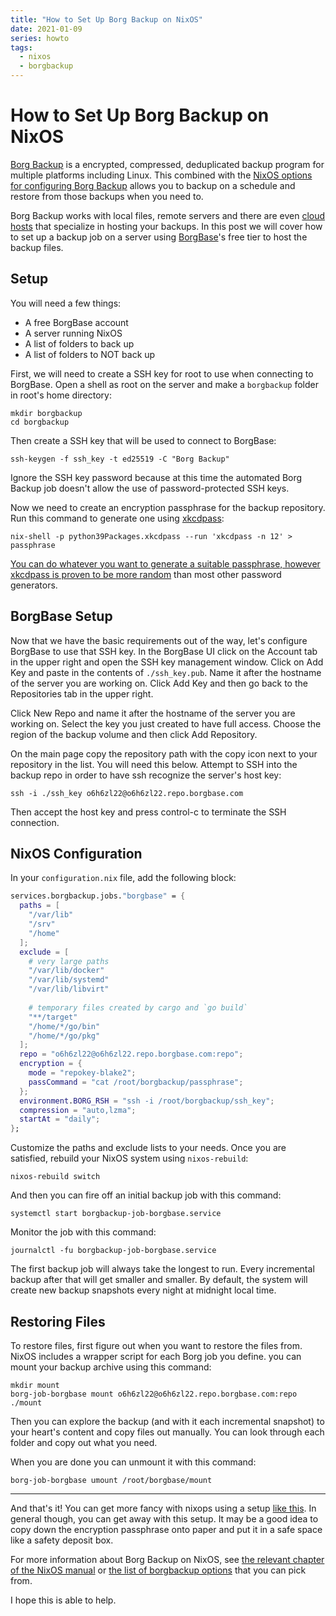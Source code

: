 ```yaml
---
title: "How to Set Up Borg Backup on NixOS"
date: 2021-01-09
series: howto
tags:
  - nixos
  - borgbackup
---
```


# How to Set Up Borg Backup on NixOS

[Borg Backup](https://www.borgbackup.org/) is a encrypted, compressed,
deduplicated backup program for multiple platforms including Linux. This
combined with the [NixOS options for configuring
Borg Backup](https://search.nixos.org/options?channel=20.09&show=services.borgbackup.jobs.%3Cname%3E.paths&from=0&size=30&sort=relevance&query=services.borgbackup.jobs)
allows you to backup on a schedule and restore from those backups when you need
to.

Borg Backup works with local files, remote servers and there are even [cloud
hosts](https://www.borgbackup.org/support/commercial.html) that specialize in
hosting your backups. In this post we will cover how to set up a backup job on a
server using [BorgBase](https://www.borgbase.com/)'s free tier to host the
backup files.

## Setup

You will need a few things:

- A free BorgBase account
- A server running NixOS
- A list of folders to back up
- A list of folders to NOT back up

First, we will need to create a SSH key for root to use when connecting to
BorgBase. Open a shell as root on the server and make a `borgbackup` folder in
root's home directory:

```shell
mkdir borgbackup
cd borgbackup
```

Then create a SSH key that will be used to connect to BorgBase:

```shell
ssh-keygen -f ssh_key -t ed25519 -C "Borg Backup"
```

Ignore the SSH key password because at this time the automated Borg Backup job
doesn't allow the use of password-protected SSH keys.

Now we need to create an encryption passphrase for the backup repository. Run
this command to generate one using [xkcdpass](https://pypi.org/project/xkcdpass/):

```shell
nix-shell -p python39Packages.xkcdpass --run 'xkcdpass -n 12' > passphrase
```

[You can do whatever you want to generate a suitable passphrase, however
xkcdpass is proven to be <a href="https://xkcd.com/936/">more random</a> than
most other password generators.](conversation://Mara/hacker)

## BorgBase Setup

Now that we have the basic requirements out of the way, let's configure BorgBase
to use that SSH key. In the BorgBase UI click on the Account tab in the upper
right and open the SSH key management window. Click on Add Key and paste in the
contents of `./ssh_key.pub`. Name it after the hostname of the server you are
working on. Click Add Key and then go back to the Repositories tab in the upper
right.

Click New Repo and name it after the hostname of the server you are working on.
Select the key you just created to have full access. Choose the region of the
backup volume and then click Add Repository.

On the main page copy the repository path with the copy icon next to your
repository in the list. You will need this below. Attempt to SSH into the backup
repo in order to have ssh recognize the server's host key:

```shell
ssh -i ./ssh_key o6h6zl22@o6h6zl22.repo.borgbase.com
```

Then accept the host key and press control-c to terminate the SSH connection.

## NixOS Configuration

In your `configuration.nix` file, add the following block:

```nix
services.borgbackup.jobs."borgbase" = {
  paths = [
    "/var/lib"
    "/srv"
    "/home"
  ];
  exclude = [
    # very large paths
    "/var/lib/docker"
    "/var/lib/systemd"
    "/var/lib/libvirt"
    
    # temporary files created by cargo and `go build`
    "**/target"
    "/home/*/go/bin"
    "/home/*/go/pkg"
  ];
  repo = "o6h6zl22@o6h6zl22.repo.borgbase.com:repo";
  encryption = {
    mode = "repokey-blake2";
    passCommand = "cat /root/borgbackup/passphrase";
  };
  environment.BORG_RSH = "ssh -i /root/borgbackup/ssh_key";
  compression = "auto,lzma";
  startAt = "daily";
};
```

Customize the paths and exclude lists to your needs. Once you are satisfied,
rebuild your NixOS system using `nixos-rebuild`:

```shell
nixos-rebuild switch
```

And then you can fire off an initial backup job with this command:

```shell
systemctl start borgbackup-job-borgbase.service
```

Monitor the job with this command:

```shell
journalctl -fu borgbackup-job-borgbase.service
```

The first backup job will always take the longest to run. Every incremental
backup after that will get smaller and smaller. By default, the system will
create new backup snapshots every night at midnight local time.

## Restoring Files

To restore files, first figure out when you want to restore the files from.
NixOS includes a wrapper script for each Borg job you define. you can mount your
backup archive using this command:

```
mkdir mount
borg-job-borgbase mount o6h6zl22@o6h6zl22.repo.borgbase.com:repo ./mount
```

Then you can explore the backup (and with it each incremental snapshot) to
your heart's content and copy files out manually. You can look through each
folder and copy out what you need.

When you are done you can unmount it with this command:

```
borg-job-borgbase umount /root/borgbase/mount
```

---

And that's it! You can get more fancy with nixops using a setup [like
this](https://github.com/Xe/nixos-configs/blob/master/common/services/backup.nix).
In general though, you can get away with this setup. It may be a good idea to
copy down the encryption passphrase onto paper and put it in a safe space like a
safety deposit box.

For more information about Borg Backup on NixOS, see [the relevant chapter of
the NixOS
manual](https://nixos.org/manual/nixos/stable/index.html#module-borgbase) or
[the list of borgbackup
options](https://search.nixos.org/options?channel=20.09&query=services.borgbackup.jobs)
that you can pick from.

I hope this is able to help.
